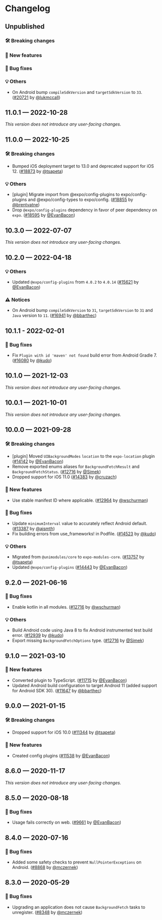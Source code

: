 # Changelog

## Unpublished

### 🛠 Breaking changes

### 🎉 New features

### 🐛 Bug fixes

### 💡 Others

- On Android bump `compileSdkVersion` and `targetSdkVersion` to `33`. ([#20721](https://github.com/expo/expo/pull/20721) by [@lukmccall](https://github.com/lukmccall))

## 11.0.1 — 2022-10-28

_This version does not introduce any user-facing changes._

## 11.0.0 — 2022-10-25

### 🛠 Breaking changes

- Bumped iOS deployment target to 13.0 and deprecated support for iOS 12. ([#18873](https://github.com/expo/expo/pull/18873) by [@tsapeta](https://github.com/tsapeta))

### 💡 Others

- [plugin] Migrate import from @expo/config-plugins to expo/config-plugins and @expo/config-types to expo/config. ([#18855](https://github.com/expo/expo/pull/18855) by [@brentvatne](https://github.com/brentvatne))
- Drop `@expo/config-plugins` dependency in favor of peer dependency on `expo`. ([#18595](https://github.com/expo/expo/pull/18595) by [@EvanBacon](https://github.com/EvanBacon))

## 10.3.0 — 2022-07-07

_This version does not introduce any user-facing changes._

## 10.2.0 — 2022-04-18

### 💡 Others

- Updated `@expo/config-plugins` from `4.0.2` to `4.0.14` ([#15621](https://github.com/expo/expo/pull/15621) by [@EvanBacon](https://github.com/EvanBacon))

### ⚠️ Notices

- On Android bump `compileSdkVersion` to `31`, `targetSdkVersion` to `31` and `Java` version to `11`. ([#16941](https://github.com/expo/expo/pull/16941) by [@bbarthec](https://github.com/bbarthec))

## 10.1.1 - 2022-02-01

### 🐛 Bug fixes

- Fix `Plugin with id 'maven' not found` build error from Android Gradle 7. ([#16080](https://github.com/expo/expo/pull/16080) by [@kudo](https://github.com/kudo))

## 10.1.0 — 2021-12-03

_This version does not introduce any user-facing changes._

## 10.0.1 — 2021-10-01

_This version does not introduce any user-facing changes._

## 10.0.0 — 2021-09-28

### 🛠 Breaking changes

- [plugin] Moved `UIBackgroundModes` `location` to the `expo-location` plugin ([#14142](https://github.com/expo/expo/pull/14142) by [@EvanBacon](https://github.com/EvanBacon))
- Remove exported enums aliases for `BackgroundFetchResult` and `BackgroundFetchStatus`. ([#12716](https://github.com/expo/expo/pull/13267) by [@Simek](https://github.com/Simek))
- Dropped support for iOS 11.0 ([#14383](https://github.com/expo/expo/pull/14383) by [@cruzach](https://github.com/cruzach))

### 🎉 New features

- Use stable manifest ID where applicable. ([#12964](https://github.com/expo/expo/pull/12964) by [@wschurman](https://github.com/wschurman))

### 🐛 Bug fixes

- Update `minimumInterval` value to accurately reflect Android default. ([#13387](https://github.com/expo/expo/pull/13387) by [@ajsmth](https://github.com/ajsmth))
- Fix building errors from use_frameworks! in Podfile. ([#14523](https://github.com/expo/expo/pull/14523) by [@kudo](https://github.com/kudo))

### 💡 Others

- Migrated from `@unimodules/core` to `expo-modules-core`. ([#13757](https://github.com/expo/expo/pull/13757) by [@tsapeta](https://github.com/tsapeta))
- Updated `@expo/config-plugins` ([#14443](https://github.com/expo/expo/pull/14443) by [@EvanBacon](https://github.com/EvanBacon))

## 9.2.0 — 2021-06-16

### 🐛 Bug fixes

- Enable kotlin in all modules. ([#12716](https://github.com/expo/expo/pull/12716) by [@wschurman](https://github.com/wschurman))

### 💡 Others

- Build Android code using Java 8 to fix Android instrumented test build error. ([#12939](https://github.com/expo/expo/pull/12939) by [@kudo](https://github.com/kudo))
- Export missing `BackgroundFetchOptions` type. ([#12716](https://github.com/expo/expo/pull/13267) by [@Simek](https://github.com/Simek))

## 9.1.0 — 2021-03-10

### 🎉 New features

- Converted plugin to TypeScript. ([#11715](https://github.com/expo/expo/pull/11715) by [@EvanBacon](https://github.com/EvanBacon))
- Updated Android build configuration to target Android 11 (added support for Android SDK 30). ([#11647](https://github.com/expo/expo/pull/11647) by [@bbarthec](https://github.com/bbarthec))

## 9.0.0 — 2021-01-15

### 🛠 Breaking changes

- Dropped support for iOS 10.0 ([#11344](https://github.com/expo/expo/pull/11344) by [@tsapeta](https://github.com/tsapeta))

### 🎉 New features

- Created config plugins ([#11538](https://github.com/expo/expo/pull/11538) by [@EvanBacon](https://github.com/EvanBacon))

## 8.6.0 — 2020-11-17

_This version does not introduce any user-facing changes._

## 8.5.0 — 2020-08-18

### 🐛 Bug fixes

- Usage fails correctly on web. ([#9661](https://github.com/expo/expo/pull/9661) by [@EvanBacon](https://github.com/EvanBacon))

## 8.4.0 — 2020-07-16

### 🐛 Bug fixes

- Added some safety checks to prevent `NullPointerExceptions` on Android. ([#8868](https://github.com/expo/expo/pull/8868) by [@mczernek](https://github.com/mczernek))

## 8.3.0 — 2020-05-29

### 🐛 Bug fixes

- Upgrading an application does not cause `BackgroundFetch` tasks to unregister. ([#8348](https://github.com/expo/expo/pull/8438) by [@mczernek](https://github.com/mczernek))
